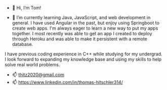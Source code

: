 - 👋 Hi, I’m Tom!

- 🌱 I’m currently learning Java, JavaScript, and web development in general. I have used Angular in the past, but enjoy using Springboot to create web apps. 
I'm always eager to learn a new way to put my apps together. I most recently was able to get an app I created to deploy through Heroku and was able to make it persistent
with a remote database.

I have previous coding experience in C++ while studying for my undergrad. I look forward to expanding my knowledge base and using my skills to help solve 
real world problems.

- 📫 thitz2020@gmail.com
- 📫 https://www.linkedin.com/in/thomas-hitschler314/
